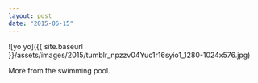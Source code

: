 ```yaml
---
layout: post
date: "2015-06-15"
---
```


![yo yo]({{ site.baseurl }}/assets/images/2015/tumblr_npzzv04Yuc1r16syio1_1280-1024x576.jpg)

More from the swimming pool.
